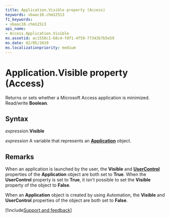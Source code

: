 ```yaml
---
title: Application.Visible property (Access)
keywords: vbaac10.chm12513
f1_keywords:
- vbaac10.chm12513
api_name:
- Access.Application.Visible
ms.assetid: ac1558c1-68c4-fdf1-4f59-77343b7b5e59
ms.date: 02/05/2019
ms.localizationpriority: medium
---
```



# Application.Visible property (Access)

Returns or sets whether a Microsoft Access application is minimized. Read/write **Boolean**.


## Syntax

_expression_.**Visible**

_expression_ A variable that represents an **[Application](Access.Application.md)** object.


## Remarks

When an application is launched by the user, the **Visible** and **[UserControl](Access.Application.UserControl.md)** properties of the **Application** object are both set to **True**. When the **UserControl** property is set to **True**, it isn't possible to set the **Visible** property of the object to **False**.

When an **Application** object is created by using Automation, the **Visible** and **UserControl** properties of the object are both set to **False**.




[!include[Support and feedback](~/includes/feedback-boilerplate.md)]